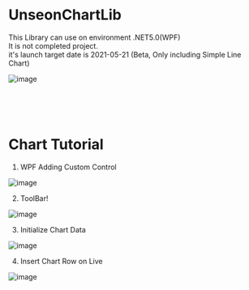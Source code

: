 # UnseonChartLib

This Library can use on environment .NET5.0(WPF)<br/>
It is not completed project.<br/>
it's launch target date is 2021-05-21 (Beta, Only including Simple Line Chart)<br/>

![image](https://user-images.githubusercontent.com/35219280/118642168-fd64d580-b815-11eb-8d04-8407df9cb1bc.png)

<br/>
<br/>
<br/>

# Chart Tutorial

1. WPF Adding Custom Control <br/>

![image](https://user-images.githubusercontent.com/35219280/118370412-8b587a80-b5e2-11eb-9138-b292a370b151.png)

2. ToolBar! <br/>

![image](https://user-images.githubusercontent.com/35219280/118370449-b80c9200-b5e2-11eb-8745-f592c45d7de0.png)

3. Initialize Chart Data<br/>

![image](https://user-images.githubusercontent.com/35219280/118370468-cb1f6200-b5e2-11eb-9e36-3408f1bc6e13.png)

4. Insert Chart Row on Live<br/>

![image](https://user-images.githubusercontent.com/35219280/118370493-e0948c00-b5e2-11eb-8632-62723d79ac18.png)
